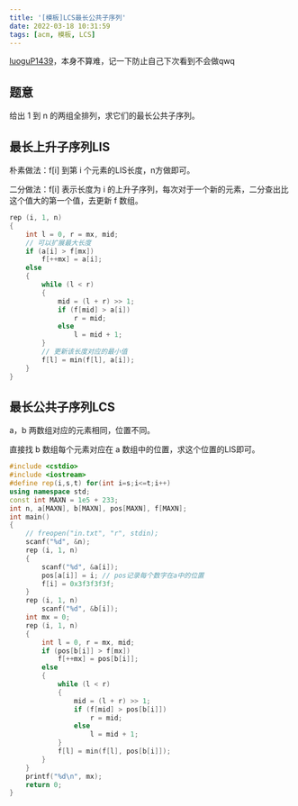 ```yaml
---
title: '[模板]LCS最长公共子序列'
date: 2022-03-18 10:31:59
tags: [acm, 模板, LCS]
---
```


 [luoguP1439](https://www.luogu.com.cn/problem/P1439)，本身不算难，记一下防止自己下次看到不会做qwq

## 题意

给出 1 到 n 的两组全排列，求它们的最长公共子序列。

## 最长上升子序列LIS

朴素做法：f\[i\] 到第 i 个元素的LIS长度，n方做即可。

二分做法：f[i] 表示长度为 i 的上升子序列，每次对于一个新的元素，二分查出比这个值大的第一个值，去更新 f 数组。

```cpp
rep (i, 1, n)
{
	int l = 0, r = mx, mid;
    // 可以扩展最大长度
	if (a[i] > f[mx])
		f[++mx] = a[i];
	else
	{
		while (l < r)
		{
			mid = (l + r) >> 1;
			if (f[mid] > a[i])
				r = mid;
			else
				l = mid + 1;
		}
        // 更新该长度对应的最小值
		f[l] = min(f[l], a[i]);
	}
}
```

## 最长公共子序列LCS

a，b 两数组对应的元素相同，位置不同。

直接找 b 数组每个元素对应在 a 数组中的位置，求这个位置的LIS即可。

```cpp
#include <cstdio>
#include <iostream>
#define rep(i,s,t) for(int i=s;i<=t;i++)
using namespace std;
const int MAXN = 1e5 + 233;
int n, a[MAXN], b[MAXN], pos[MAXN], f[MAXN];
int main()
{
	// freopen("in.txt", "r", stdin);
	scanf("%d", &n);
	rep (i, 1, n)
	{
		scanf("%d", &a[i]);
		pos[a[i]] = i; // pos记录每个数字在a中的位置
		f[i] = 0x3f3f3f3f;
	}
	rep (i, 1, n)
		scanf("%d", &b[i]);
	int mx = 0;
	rep (i, 1, n)
	{
		int l = 0, r = mx, mid;
		if (pos[b[i]] > f[mx])
			f[++mx] = pos[b[i]];
		else
		{
			while (l < r)
			{
				mid = (l + r) >> 1;
				if (f[mid] > pos[b[i]])
					r = mid;
				else
					l = mid + 1;
			}
			f[l] = min(f[l], pos[b[i]]);
		}
	}
	printf("%d\n", mx);
	return 0;
}
```

